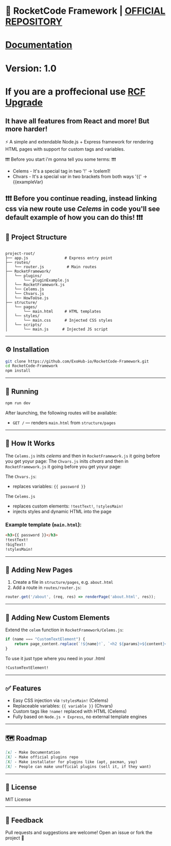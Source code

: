 # 🚀 RocketCode Framework | [OFFICIAL REPOSITORY](<https://github.com/ExoHub-io/RocketCode-Framework/>)
# [Documentation](<https://avirts-organization.gitbook.io/rocketcode-framework-documentation/>)
# Version: 1.0


# If you are a proffecional use [RCF Upgrade](<https://github.com/ExoHub-io/RocketCode-Framework-Upgraded>)
## It have all  features from React and more! But more harder!

⚡ A simple and extendable Node.js + Express framework for rendering HTML pages with support for custom tags and variables.

❗❗❗  Before you start i'm gonna tell you some terms: ❗❗❗ 
* Celems - It's a special tag in two '!' -> !celem1!
* Chvars - It's a special var in two brackets from both ways '{{' -> {{exampleVar}

❗❗❗ Before you continue reading, instead linking css via new route use *Celems* in code you'll see default example of how you can do this! ❗❗❗ 
---

## 📁 Project Structure

```

project-root/
├── app.js                # Express entry point
├── routes/
│   └── router.js          # Main routes
├── RocketFramework/
│   └── plugins/
│       └── pluginExample.js
│   └── RocketFramework.js
│   └── Celems.js
│   └── Chvars.js
│   └── HowToUse.js
├── structure/
│   └── pages/
│       └── main.html     # HTML templates
│   └── styles/
│       └── main.css      # Injected CSS styles
│   └── scripts/
│       └── main.js      # Injected JS script

````

---

## ⚙️ Installation

```bash
git clone https://github.com/ExoHub-io/RocketCode-Framework.git
cd RocketCode-Framework
npm install
````

---

## 🚀 Running

```bash
npm run dev
```

After launching, the following routes will be available:

* `GET /` — renders `main.html` from `structure/pages`

---

## 🔧 How It Works

The `Celems.js` inits *celems* and then in `RocketFramework.js` it going before you get yoyur page:
The `Chvars.js` inits *chvars* and then in `RocketFramework.js` it going before you get yoyur page:

The `Chvars.js`:
* replaces variables: `{{ password }}`

The `Celems.js`
* replaces custom elements: `!testText!`, `!stylesMain!`
* injects styles and dynamic HTML into the page

### Example template (`main.html`):

```html
<h3>{{ password }}</h3>
!testText!
!bigText!
!stylesMain!
```

---

## 📌 Adding New Pages

1. Create a file in `structure/pages`, e.g. `about.html`
2. Add a route in `routes/router.js`:

```js
router.get('/about', (req, res) => renderPage('about.html', res));
```

---

## 🧩 Adding New Custom Elements

Extend the `celem` function in `RocketFramework/Celems.js`:

```js
if (name === "CustomTextElement") {
    return page_content.replace(`!${name}!`, `<h2 ${params}>${content}</h2>`);
}
```

To use it just type where you need in your .html
```html
!CustomTextElement!
```

---

## ✅ Features

* Easy CSS injection via `!stylesMain!` (Celems)
* Replaceable variables: `{{ variable }}` (Chvars)
* Custom tags like `!name!` replaced with HTML (Celems)
* Fully based on `Node.js + Express`, no external template engines

---

## 🗺 Roadmap
```md
[x] - Make Documentation
[X] - Make official plugins repo
[X] - Make installator for plugins like (apt, pacman, yay)
[X] - People can make unofficial plugins (sell it, if they want)
```
---

## 📄 License

MIT License

---

## 💬 Feedback

Pull requests and suggestions are welcome! Open an issue or fork the project 🙌
